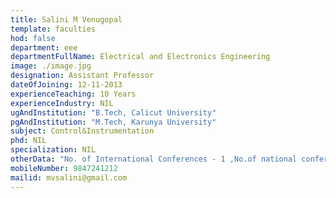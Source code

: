 ```yaml
---
title: Salini M Venugopal
template: faculties
hod: false
department: eee
departmentFullName: Electrical and Electronics Engineering
image: ./image.jpg
designation: Assistant Professor
dateOfJoining: 12-11-2013
experienceTeaching: 10 Years
experienceIndustry: NIL
ugAndInstitution: "B.Tech, Calicut University"
pgAndInstitution: "M.Tech, Karunya University"
subject: Control&Instrumentation
phd: NIL
specialization: NIL
otherData: "No. of International Conferences - 1 ,No.of national conferences - 1"
mobileNumber: 9847241212
mailid: mvsalini@gmail.com
---
```

